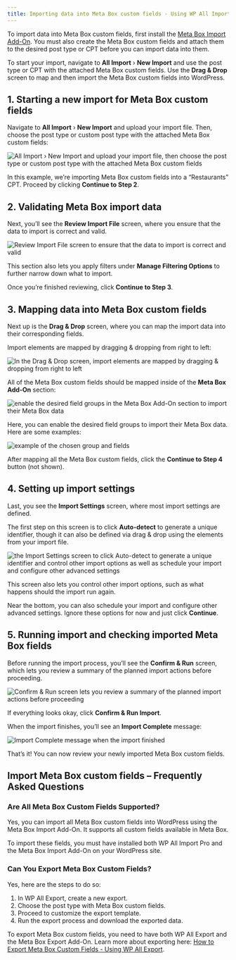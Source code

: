 ```yaml
---
title: Importing data into Meta Box custom fields - Using WP All Import
---
```


To import data into Meta Box custom fields, first install the [Meta Box Import Add-On](https://www.wpallimport.com/import-meta-box-fields/). You must also create the Meta Box custom fields and attach them to the desired post type or CPT before you can import data into them.

To start your import, navigate to **All Import** › **New Import** and use the post type or CPT with the attached Meta Box custom fields. Use the **Drag & Drop** screen to map and then import the Meta Box custom fields into WordPress.

## 1. Starting a new import for Meta Box custom fields

Navigate to **All Import** › **New Import** and upload your import file. Then, choose the post type or custom post type with the attached Meta Box custom fields:

![All Import › New Import and upload your import file, then choose the post type or custom post type with the attached Meta Box custom fields](https://imgur.elightup.com/6xDMuDH.png)

In this example, we’re importing Meta Box custom fields into a “Restaurants” CPT. Proceed by clicking **Continue to Step 2**.

## 2. Validating Meta Box import data

Next, you’ll see the **Review Import File** screen, where you ensure that the data to import is correct and valid.

![Review Import File screen to ensure that the data to import is correct and valid](https://imgur.elightup.com/l9arMTp.png)

This section also lets you apply filters under **Manage Filtering Options** to further narrow down what to import.

Once you’re finished reviewing, click **Continue to Step 3**.

## 3. Mapping data into Meta Box custom fields

Next up is the **Drag & Drop** screen, where you can map the import data into their corresponding fields.

Import elements are mapped by dragging & dropping from right to left:

![In the Drag & Drop screen, import elements are mapped by dragging & dropping from right to left](https://imgur.elightup.com/vJFjlUS.png)

All of the Meta Box custom fields should be mapped inside of the **Meta Box Add-On** section:

![enable the desired field groups in the Meta Box Add-On section to import their Meta Box data](https://imgur.elightup.com/n2pMmQ1.png)

Here, you can enable the desired field groups to import their Meta Box data. Here are some examples:

![example of the chosen group and fields](https://imgur.elightup.com/4067RoE.png)

After mapping all the Meta Box custom fields, click the **Continue to Step 4** button (not shown).

## 4. Setting up import settings

Last, you see the **Import Settings** screen, where most import settings are defined.

The first step on this screen is to click **Auto-detect** to generate a unique identifier, though it can also be defined via drag & drop using the elements from your import file.

![the Import Settings screen to click Auto-detect to generate a unique identifier and control other import options as well as schedule your import and configure other advanced settings](https://imgur.elightup.com/kcqTy3c.png)

This screen also lets you control other import options, such as what happens should the import run again.

Near the bottom, you can also schedule your import and configure other advanced settings. Ignore these options for now and just click **Continue**.

## 5. Running import and checking imported Meta Box fields

Before running the import process, you’ll see the **Confirm & Run** screen, which lets you review a summary of the planned import actions before proceeding.

![Confirm & Run screen lets you review a summary of the planned import actions before proceeding](https://imgur.elightup.com/IB7phEC.png)

If everything looks okay, click **Confirm & Run Import**.

When the import finishes, you’ll see an **Import Complete** message:

![Import Complete message when the import finished](https://imgur.elightup.com/OBEO5UB.png)

That’s it! You can now review your newly imported Meta Box custom fields.

## Import Meta Box custom fields – Frequently Asked Questions

### Are All Meta Box Custom Fields Supported?

Yes, you can import all Meta Box custom fields into WordPress using the Meta Box Import Add-On. It supports all custom fields available in Meta Box.

To import these fields, you must have installed both WP All Import Pro and the Meta Box Import Add-On on your WordPress site.

### Can You Export Meta Box Custom Fields?

Yes, here are the steps to do so:

1. In WP All Export, create a new export.
2. Choose the post type with Meta Box custom fields.
3. Proceed to customize the export template.
4. Run the export process and download the exported data.

To export Meta Box custom fields, you need to have both WP All Export and the Meta Box Export Add-On. Learn more about exporting here: [How to Export Meta Box Custom Fields - Using WP All Export](https://metabox.io/export-meta-box-custom-fields-using-wp-all-export/).
